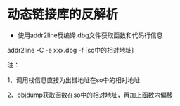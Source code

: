 # 动态链接库的反解析

* 使用addr2line反编译.dbg文件获取函数和代码行信息

addr2line -C -e xxx.dbg -f \[so中的相对地址]

注：

1、调用栈信息直接为出错地址在so中的相对地址

2、objdump获取函数在so中的相对地址，再加上函数内偏移
